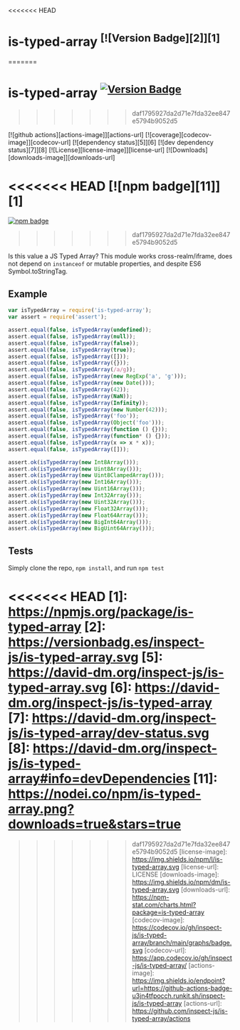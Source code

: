 <<<<<<< HEAD
# is-typed-array <sup>[![Version Badge][2]][1]</sup>
=======
# is-typed-array <sup>[![Version Badge][npm-version-svg]][package-url]</sup>
>>>>>>> daf1795927da2d71e7fda32ee847e5794b9052d5

[![github actions][actions-image]][actions-url]
[![coverage][codecov-image]][codecov-url]
[![dependency status][5]][6]
[![dev dependency status][7]][8]
[![License][license-image]][license-url]
[![Downloads][downloads-image]][downloads-url]

<<<<<<< HEAD
[![npm badge][11]][1]
=======
[![npm badge][npm-badge-png]][package-url]
>>>>>>> daf1795927da2d71e7fda32ee847e5794b9052d5

Is this value a JS Typed Array? This module works cross-realm/iframe, does not depend on `instanceof` or mutable properties, and despite ES6 Symbol.toStringTag.

## Example

```js
var isTypedArray = require('is-typed-array');
var assert = require('assert');

assert.equal(false, isTypedArray(undefined));
assert.equal(false, isTypedArray(null));
assert.equal(false, isTypedArray(false));
assert.equal(false, isTypedArray(true));
assert.equal(false, isTypedArray([]));
assert.equal(false, isTypedArray({}));
assert.equal(false, isTypedArray(/a/g));
assert.equal(false, isTypedArray(new RegExp('a', 'g')));
assert.equal(false, isTypedArray(new Date()));
assert.equal(false, isTypedArray(42));
assert.equal(false, isTypedArray(NaN));
assert.equal(false, isTypedArray(Infinity));
assert.equal(false, isTypedArray(new Number(42)));
assert.equal(false, isTypedArray('foo'));
assert.equal(false, isTypedArray(Object('foo')));
assert.equal(false, isTypedArray(function () {}));
assert.equal(false, isTypedArray(function* () {}));
assert.equal(false, isTypedArray(x => x * x));
assert.equal(false, isTypedArray([]));

assert.ok(isTypedArray(new Int8Array()));
assert.ok(isTypedArray(new Uint8Array()));
assert.ok(isTypedArray(new Uint8ClampedArray()));
assert.ok(isTypedArray(new Int16Array()));
assert.ok(isTypedArray(new Uint16Array()));
assert.ok(isTypedArray(new Int32Array()));
assert.ok(isTypedArray(new Uint32Array()));
assert.ok(isTypedArray(new Float32Array()));
assert.ok(isTypedArray(new Float64Array()));
assert.ok(isTypedArray(new BigInt64Array()));
assert.ok(isTypedArray(new BigUint64Array()));
```

## Tests
Simply clone the repo, `npm install`, and run `npm test`

<<<<<<< HEAD
[1]: https://npmjs.org/package/is-typed-array
[2]: https://versionbadg.es/inspect-js/is-typed-array.svg
[5]: https://david-dm.org/inspect-js/is-typed-array.svg
[6]: https://david-dm.org/inspect-js/is-typed-array
[7]: https://david-dm.org/inspect-js/is-typed-array/dev-status.svg
[8]: https://david-dm.org/inspect-js/is-typed-array#info=devDependencies
[11]: https://nodei.co/npm/is-typed-array.png?downloads=true&stars=true
=======
[package-url]: https://npmjs.org/package/is-typed-array
[npm-version-svg]: https://versionbadg.es/inspect-js/is-typed-array.svg
[deps-svg]: https://david-dm.org/inspect-js/is-typed-array.svg
[deps-url]: https://david-dm.org/inspect-js/is-typed-array
[dev-deps-svg]: https://david-dm.org/inspect-js/is-typed-array/dev-status.svg
[dev-deps-url]: https://david-dm.org/inspect-js/is-typed-array#info=devDependencies
[npm-badge-png]: https://nodei.co/npm/is-typed-array.png?downloads=true&stars=true
>>>>>>> daf1795927da2d71e7fda32ee847e5794b9052d5
[license-image]: https://img.shields.io/npm/l/is-typed-array.svg
[license-url]: LICENSE
[downloads-image]: https://img.shields.io/npm/dm/is-typed-array.svg
[downloads-url]: https://npm-stat.com/charts.html?package=is-typed-array
[codecov-image]: https://codecov.io/gh/inspect-js/is-typed-array/branch/main/graphs/badge.svg
[codecov-url]: https://app.codecov.io/gh/inspect-js/is-typed-array/
[actions-image]: https://img.shields.io/endpoint?url=https://github-actions-badge-u3jn4tfpocch.runkit.sh/inspect-js/is-typed-array
[actions-url]: https://github.com/inspect-js/is-typed-array/actions
